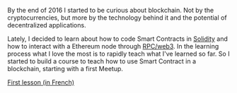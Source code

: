 By the end of 2016 I started to be curious about blockchain. Not by the cryptocurrencies, but more by the technology behind it and the potential of decentralized applications.

Lately, I decided to learn about how to code Smart Contracts in [Solidity](https://en.wikipedia.org/wiki/Solidity) and how to interact with a Ethereum node through [RPC/web3](https://github.com/ethereum/web3.js/). In the learning process what I love the most is to rapidly teach what I've learned so far. So I started to build a course to teach how to use Smart Contract in a blockchain, starting with a first Meetup.


 <a class="btn btn-primary btn-lg" target="_blank" href="https://www.meetup.com/Le-Wagon-Lille-Coding-Station/events/248928372/"><i class="fab fa-meetup"></i> First lesson (in French)</a>
